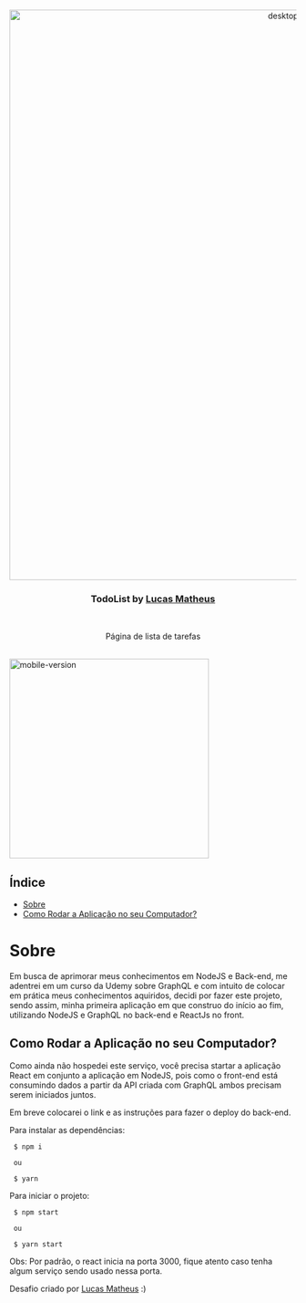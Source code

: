 <br />
<p align="center">
    <img src="https://i.imgur.com/oVZ0sZ4.gif" alt="desktop-version" width="1000">

  <h3 align="center">TodoList by <a href="https://www.linkedin.com/in/lucasmpa/">Lucas Matheus</a></h3>
 <br />
  <p align="center">
     Página de lista de tarefas 
       <br/>
    <br/>
  </p>
    <img src="https://i.imgur.com/AYMNFfJ.gif" alt="mobile-version" width="350">
</p>

## Índice

* [Sobre](#sobre) 
* [Como Rodar a Aplicação no seu Computador?](#como-rodar-a-aplicacao-no-seu-computador) 


# Sobre
Em busca de aprimorar meus conhecimentos em NodeJS e Back-end, me adentrei em um curso da Udemy sobre GraphQL e com intuito de colocar em prática meus conhecimentos aquiridos, decidi por fazer este projeto, sendo assim, minha primeira aplicação em que construo do início ao fim, utilizando NodeJS e GraphQL no back-end e ReactJs no front.

## Como Rodar a Aplicação no seu Computador?
Como ainda não hospedei este serviço, você precisa startar a aplicação React em conjunto a aplicação em NodeJS, pois como o front-end está consumindo dados a partir da API criada com GraphQL ambos precisam serem iniciados juntos. 

Em breve colocarei o link e as instruções para fazer o deploy do back-end.


Para instalar as dependências:

```
 $ npm i
 
 ou
 
 $ yarn
```

Para iniciar o projeto:
```
 $ npm start
 
 ou
 
 $ yarn start
```
Obs: Por padrão, o react inicia na porta 3000, fique atento caso tenha algum serviço sendo usado nessa porta.


Desafio criado por  <a href="https://www.linkedin.com/in/lucasmpa/">Lucas Matheus</a> :)
